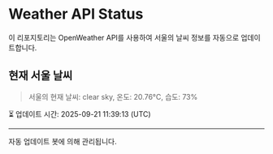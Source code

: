 
# Weather API Status

이 리포지토리는 OpenWeather API를 사용하여 서울의 날씨 정보를 자동으로 업데이트합니다.

## 현재 서울 날씨
> 서울의 현재 날씨: clear sky, 온도: 20.76°C, 습도: 73%

⏳ 업데이트 시간: 2025-09-21 11:39:13 (UTC)

---
자동 업데이트 봇에 의해 관리됩니다.
